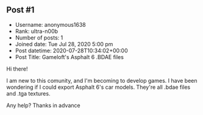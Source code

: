 ## Post #1
- Username: anonymous1638
- Rank: ultra-n00b
- Number of posts: 1
- Joined date: Tue Jul 28, 2020 5:00 pm
- Post datetime: 2020-07-28T10:34:02+00:00
- Post Title: Gameloft's Asphalt 6 .BDAE files

Hi there!

I am new to this comunity, and I'm becoming to develop games. I have been wondering if I could export Asphalt 6's car models. They're all .bdae files and .tga textures. 

Any help? Thanks in advance
